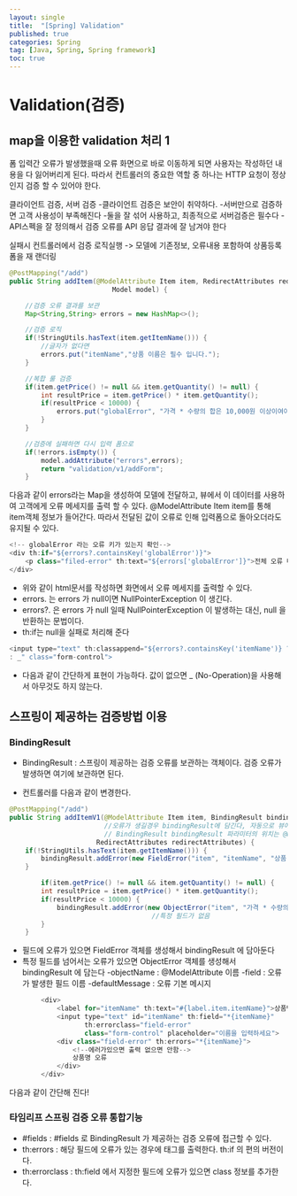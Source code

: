 ```yaml
---
layout: single
title:  "[Spring] Validation"
published: true
categories: Spring
tag: [Java, Spring, Spring framework]
toc: true
---
```


# Validation(검증)

## map을 이용한 validation 처리 1

 폼 입력간 오류가 발생했을때 오류 화면으로 바로 이동하게 되면 사용자는 작성하던 내용을 다 잃어버리게 된다.
따라서 컨트롤러의 중요한 역할 중 하나는 HTTP 요청이 정상인지 검증 할 수 있어야 한다.

클라이언트 검증, 서버 검증
-클라이언트 검증은 보안이 취약하다.
-서버만으로 검증하면 고객 사용성이 부족해진다
-둘을 잘 섞어 사용하고, 최종적으로 서버검증은 필수다
-API스펙을 잘 정의해서 검증 오류를 API 응답 결과에 잘 남겨야 한다

실패시
컨트롤러에서 검증 로직실행 -> 모델에 기존정보, 오류내용 포함하여 상품등록 폼을 재 랜더링

```Java
@PostMapping("/add")
public String addItem(@ModelAttribute Item item, RedirectAttributes redirectAttributes,
                          Model model) {

    //검증 오류 결과를 보관
    Map<String,String> errors = new HashMap<>();

    //검증 로직
    if(!StringUtils.hasText(item.getItemName())) {
        //글자가 없다면
        errors.put("itemName","상품 이름은 필수 입니다.");
    }

    //복합 룰 검증
    if(item.getPrice() != null && item.getQuantity() != null) {
        int resultPrice = item.getPrice() * item.getQuantity();
        if(resultPrice < 10000) {
            errors.put("globalError", "가격 * 수량의 합은 10,000원 이상이여야 합니다. 현재값 = " + resultPrice);
        }
    }

    //검증에 실패하면 다시 입력 폼으로
    if(!errors.isEmpty()) {
        model.addAttribute("errors",errors);
        return "validation/v1/addForm";
    }
```
다음과 같이 errors라는 Map을 생성하여 모델에 전달하고, 뷰에서 이 데이터를 사용하여 고객에게 오류 메세지를 출력 할 수 있다.
@ModelAttribute Item item를 통해 item객체 정보가 들어간다. 따라서 전달된 값이 오류로 인해 입력폼으로 돌아오더라도 유지될 수 있다.


```javaScript
<!-- globalError 라는 오류 키가 있는지 확인-->
<div th:if="${errors?.containsKey('globalError')}">
    <p class="filed-error" th:text="${errors['globalError']}">전체 오류 메시지</p>
</div>
```
* 위와 같이 html문서를 작성하면 화면에서 오류 메세지를 출력할 수 있다.
* errors. 는 errors 가 null이면 NullPointerException 이 생긴다.
* errors?. 은 errors 가 null 일때 NullPointerException 이 발생하는 대신, null 을 반환하는
문법이다.
* th:if는 null을 실패로 처리해 준다

```javaScript
<input type="text" th:classappend="${errors?.containsKey('itemName')} ? 'fielderror'
: _" class="form-control">
```
* 다음과 같이 간단하게 표현이 가능하다. 값이 없으면 _ (No-Operation)을 사용해서 아무것도 하지 않는다.

## 스프링이 제공하는 검증방법 이용

### BindingResult
* BindingResult : 스프링이 제공하는 검증 오류를 보관하는 객체이다. 검증 오류가 발생하면 여기에 보관하면 된다.

* 컨트롤러를 다음과 같이 변경한다.
```java
@PostMapping("/add")
public String addItemV1(@ModelAttribute Item item, BindingResult bindingResult,
                        //오류가 생길경우 bindingResult에 담긴다, 자동으로 뷰에 같이 넘어간다
                        // BindingResult bindingResult 파라미터의 위치는 @ModelAttribute Item item 다음에 와야 한다.
                      RedirectAttributes redirectAttributes) {
    if(!StringUtils.hasText(item.getItemName())) {
        bindingResult.addError(new FieldError("item", "itemName", "상품 이름은 필수 입니다.")); //필드 단위 에러
    }

        if(item.getPrice() != null && item.getQuantity() != null) {
        int resultPrice = item.getPrice() * item.getQuantity();
        if(resultPrice < 10000) {
            bindingResult.addError(new ObjectError("item", "가격 * 수량의 합은 10,000원 이상이여야 합니다. 현재값 = " + resultPrice));
                                    //특정 필드가 없음
        }
    }
```

* 필드에 오류가 있으면 FieldError 객체를 생성해서 bindingResult 에 담아둔다
* 특정 필드를 넘어서는 오류가 있으면 ObjectError 객체를 생성해서 bindingResult 에 담는다
-objectName : @ModelAttribute 이름
-field : 오류가 발생한 필드 이름
-defaultMessage : 오류 기본 메시지

```javaScript
        <div>
            <label for="itemName" th:text="#{label.item.itemName}">상품명</label>
            <input type="text" id="itemName" th:field="*{itemName}"
                   th:errorclass="field-error"
                   class="form-control" placeholder="이름을 입력하세요">
            <div class="field-error" th:errors="*{itemName}">
                <!--에러가있으면 출력 없으면 안함-->
                상품명 오류
            </div>
        </div>
```
 다음과 같이 간단해 진다!

 ### 타임리프 스프링 검증 오류 통합기능

- #fields : #fields 로 BindingResult 가 제공하는 검증 오류에 접근할 수 있다.
- th:errors : 해당 필드에 오류가 있는 경우에 태그를 출력한다. th:if 의 편의 버전이다.
- th:errorclass : th:field 에서 지정한 필드에 오류가 있으면 class 정보를 추가한다.